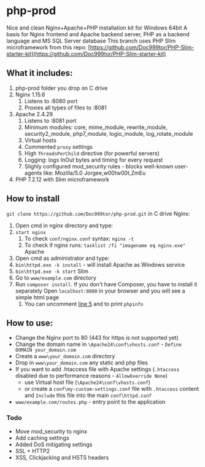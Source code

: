# php-prod

Nice and clean Nginx+Apache+PHP installation kit for Windows 64bit
A basis for Nginx frontend and Apache backend server, PHP as a backend language and MS SQL Server database
This branch uses PHP Slim microframework from this repo: [https://github.com/Doc999tor/PHP-Slim-starter-kit](https://github.com/Doc999tor/PHP-Slim-starter-kit)

## What it includes:
1. php-prod folder you drop on C drive
2. Nginx 1.15.6
	1. Listens to :8080 port
	2. Proxies all types of files to :8081
3. Apache 2.4.29
    1. Listens to :8081 port
    2. Minimum modules: core, mime_module, rewrite_module, security2_module, php7_module, logio_module, log_rotate_module
    3. Virtual hosts
    4. Commented `proxy` settings
    5. High `ThreadsPerChild` directive (for powerful servers)
    6. Logging: logs InOut bytes and timing for every request
    7. Slighly configured mod_security rules - blocks well-known user-agents like: Mozilla/5.0 Jorgee,w00tw00t,ZmEu
4. PHP 7.2.12 with Slim microframework

## How to install
`git clone https://github.com/Doc999tor/php-prod.git` in C drive
Nginx:
1. Open cmd in nginx directory and type:
2. `start nginx`
	1. To check `conf/nginx.conf` syntax: `nginx -t`
	2. To check if nginx runs: `tasklist /fi "imagename eq nginx.exe"`
Apache
1. Open cmd as administrator and type:
2. `bin\httpd.exe -k install` - will install Apache as Windows service
3. `bin\httpd.exe -k start`
Slim
1. Go to `www/example.com` directory
2. Run `composer install`. If you don't have Composer, you have to install it separately
Open `localhost:8080` in your browser and you will see a simple html page
    1. You can uncomment [line 5](https://github.com/Doc999tor/php-prod/blob/2455c6bb419cde5ba6479f36248f8fbf25d7c1fa/Apache24/htdocs/index.php#L5) and to print `phpinfo`

## How to use:
* Change the Nginx port to 80 (443 for https is not supported yet)
* Change the domain name in `\Apache24\conf\vhosts.conf` - `Define DOMAIN your_domain.com`
* Create a `www\your_domain.com` directory
* Drop in `www\your_domain.com` any static and php files
* If you want to add .htaccess file with Apache settings (`.htaccess` disabled due to performance reasons - `AllowOverride None`)
    * use Virtual host file (`\Apache24\conf\vhosts.conf`)
    * or create a `conf\my-custom-settings.conf` file with `.htaccess` content and `Include` this file into the main `conf\httpd.conf`
* `www/example.com/routes.php` - entry point to the application

### Todo
* Move mod_security to nginx
* Add caching settings
* Added DoS mitigating settings
* SSL + HTTP2
* XSS, Clickjacking and HSTS headers
